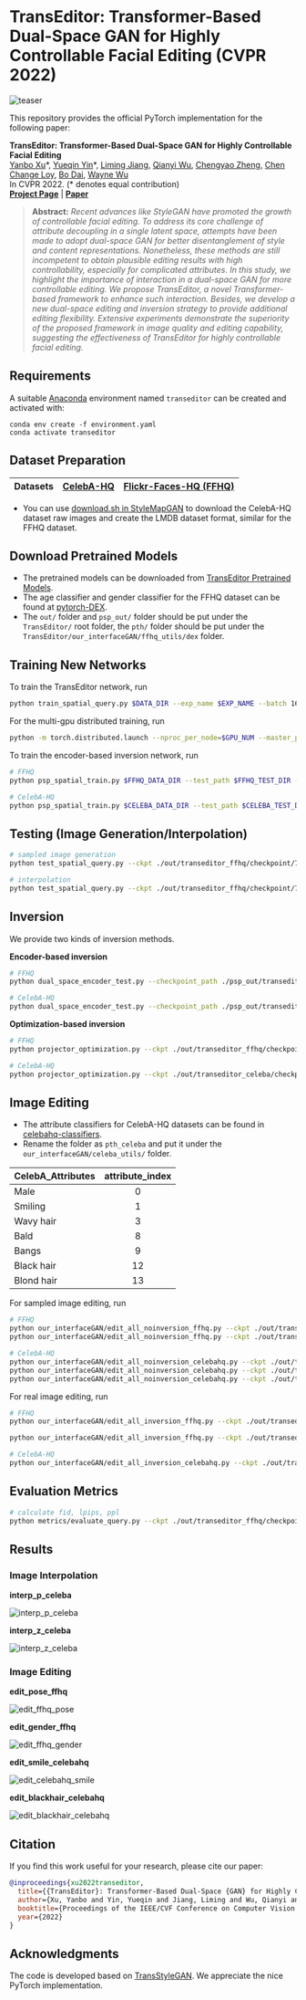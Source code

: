 # TransEditor: Transformer-Based Dual-Space GAN for Highly Controllable Facial Editing (CVPR 2022)

![teaser](./resources/teaser_change_order.png)

This repository provides the official PyTorch implementation for the following paper:

**TransEditor: Transformer-Based Dual-Space GAN for Highly Controllable Facial Editing**<br>
[Yanbo Xu](https://github.com/BillyXYB)\*, [Yueqin Yin](https://github.com/yinyueqin)\*, [Liming Jiang](https://liming-jiang.com/), [Qianyi Wu](https://qianyiwu.github.io), [Chengyao Zheng](https://github.com/daili0015), [Chen Change Loy](https://www.mmlab-ntu.com/person/ccloy/), [Bo Dai](http://daibo.info/), [Wayne Wu](https://dblp.org/pid/50/8731.html)<br>
In CVPR 2022. (* denotes equal contribution)<br>
[**Project Page**](https://billyxyb.github.io/TransEditor/) | [**Paper**](https://arxiv.org/abs/2111.06849)

> **Abstract:** *Recent advances like StyleGAN have promoted the growth of controllable facial editing. To address its core challenge of attribute decoupling in a single latent space, attempts have been made to adopt dual-space GAN for better disentanglement of style and content representations. Nonetheless, these methods are still incompetent to obtain plausible editing results with high controllability, especially for complicated attributes. In this study, we highlight the importance of interaction in a dual-space GAN for more controllable editing. We propose TransEditor, a novel Transformer-based framework to enhance such interaction. Besides, we develop a new dual-space editing and inversion strategy to provide additional editing flexibility. Extensive experiments demonstrate the superiority of the proposed framework in image quality and editing capability, suggesting the effectiveness of TransEditor for highly controllable facial editing.*

## Requirements

A suitable [Anaconda](https://docs.anaconda.com/anaconda/install/) environment named `transeditor` can be created and activated with:

```
conda env create -f environment.yaml
conda activate transeditor
```

## Dataset Preparation

| Datasets | [CelebA-HQ](https://docs.google.com/uc?export=download&id=1R72NB79CX0MpnmWSli2SMu-Wp-M0xI-o) | [Flickr-Faces-HQ (FFHQ)](https://github.com/NVlabs/ffhq-dataset) | 
| :--- | :---: | :---: |

- You can use [download.sh in StyleMapGAN](https://github.com/naver-ai/StyleMapGAN/blob/main/download.sh) to download the CelebA-HQ dataset raw images and create the LMDB dataset format, similar for the FFHQ dataset.

## Download Pretrained Models

- The pretrained models can be downloaded from [TransEditor Pretrained Models](https://hkustconnect-my.sharepoint.com/:f:/g/personal/yxubu_connect_ust_hk/EvKIlqMewWJEncEOYiUtTCwBUY2FTuJPv8lAx7UPVD33TA?e=znM6z6).
- The age classifier and gender classifier for the FFHQ dataset can be found at [pytorch-DEX](https://github.com/siriusdemon/pytorch-DEX/tree/master/dex/pth).
- The `out/` folder and `psp_out/` folder should be put under the `TransEditor/` root folder, the `pth/` folder should be put under the `TransEditor/our_interfaceGAN/ffhq_utils/dex` folder.


## Training New Networks

To train the TransEditor network, run 

```bash
python train_spatial_query.py $DATA_DIR --exp_name $EXP_NAME --batch 16 --n_sample 64 --num_region 1 --num_trans 8
```

For the multi-gpu distributed training, run

```bash
python -m torch.distributed.launch --nproc_per_node=$GPU_NUM --master_port $PORT_NUM train_spatial_query.py $DATA_DIR --exp_name $EXP_NAME --batch 16 --n_sample 64 --num_region 1 --num_trans 8
```

To train the encoder-based inversion network, run

```bash
# FFHQ
python psp_spatial_train.py $FFHQ_DATA_DIR --test_path $FFHQ_TEST_DIR --ckpt .out/transeditor_ffhq/checkpoint/790000.pt --num_region 1 --num_trans 8 --start_from_latent_avg --exp_dir $INVERSION_EXP_NAME --from_plus_space 

# CelebA-HQ
python psp_spatial_train.py $CELEBA_DATA_DIR --test_path $CELEBA_TEST_DIR --ckpt ./out/transeditor_celeba/checkpoint/370000.pt --num_region 1 --num_trans 8 --start_from_latent_avg --exp_dir $INVERSION_EXP_NAME --from_plus_space 
```

## Testing (Image Generation/Interpolation)

```bash
# sampled image generation
python test_spatial_query.py --ckpt ./out/transeditor_ffhq/checkpoint/790000.pt --num_region 1 --num_trans 8 --sample

# interpolation
python test_spatial_query.py --ckpt ./out/transeditor_ffhq/checkpoint/790000.pt --num_region 1 --num_trans 8 --dat_interp
```

## Inversion

We provide two kinds of inversion methods.

<b>Encoder-based inversion</b>

```bash
# FFHQ
python dual_space_encoder_test.py --checkpoint_path ./psp_out/transeditor_inversion_ffhq/checkpoints/best_model.pt --output_dir ./projection --num_region 1 --num_trans 8 --start_from_latent_avg --from_plus_space --dataset_type ffhq_encode --dataset_dir /dataset/ffhq/test/images

# CelebA-HQ
python dual_space_encoder_test.py --checkpoint_path ./psp_out/transeditor_inversion_celeba/checkpoints/best_model.pt --output_dir ./projection --num_region 1 --num_trans 8 --start_from_latent_avg --from_plus_space --dataset_type celebahq_encode --dataset_dir /dataset/celeba_hq/test/images
```

<b>Optimization-based inversion</b>

```bash
# FFHQ
python projector_optimization.py --ckpt ./out/transeditor_ffhq/checkpoint/790000.pt --num_region 1 --num_trans 8 --dataset_dir /dataset/ffhq/test/images --step 10000

# CelebA-HQ
python projector_optimization.py --ckpt ./out/transeditor_celeba/checkpoint/370000.pt --num_region 1 --num_trans 8 --dataset_dir /dataset/celeba_hq/test/images --step 10000
```

## Image Editing

- The attribute classifiers for CelebA-HQ datasets can be found in [celebahq-classifiers](http://latent-composition.csail.mit.edu/other_projects/gan_ensembling/zips/pretrained_classifiers.zip). 
- Rename the folder as `pth_celeba` and put it under the `our_interfaceGAN/celeba_utils/` folder.


| CelebA_Attributes |attribute_index |
| :--- | :---: | 
| Male |0 |
| Smiling |1 |
| Wavy hair |3 |
| Bald |8 |
| Bangs |9 |
| Black hair |12 |
| Blond hair |13 |

For sampled image editing, run

```bash
# FFHQ
python our_interfaceGAN/edit_all_noinversion_ffhq.py --ckpt ./out/transeditor_ffhq/checkpoint/790000.pt --num_region 1 --num_trans 8 --attribute_name pose --num_sample 150000 # pose
python our_interfaceGAN/edit_all_noinversion_ffhq.py --ckpt ./out/transeditor_ffhq/checkpoint/790000.pt --num_region 1 --num_trans 8 --attribute_name gender --num_sample 150000 # gender

# CelebA-HQ
python our_interfaceGAN/edit_all_noinversion_celebahq.py --ckpt ./out/transeditor_celeba/checkpoint/370000.pt --attribute_index 0 --num_sample 150000 # Male
python our_interfaceGAN/edit_all_noinversion_celebahq.py --ckpt ./out/transeditor_celeba/checkpoint/370000.pt --attribute_index 3 --num_sample 150000 # wavy hair
python our_interfaceGAN/edit_all_noinversion_celebahq.py --ckpt ./out/transeditor_celeba/checkpoint/370000.pt --attribute_name pose --num_sample 150000 # pose
```

For real image editing, run

```bash
# FFHQ
python our_interfaceGAN/edit_all_inversion_ffhq.py --ckpt ./out/transeditor_ffhq/checkpoint/790000.pt --num_region 1 --num_trans 8 --attribute_name pose --z_latent ./projection/encoder_inversion/ffhq_encode/encoded_z.npy --p_latent ./projection/encoder_inversion/ffhq_encode/encoded_p.npy # pose

python our_interfaceGAN/edit_all_inversion_ffhq.py --ckpt ./out/transeditor_ffhq/checkpoint/790000.pt --num_region 1 --num_trans 8 --attribute_name gender --z_latent ./projection/encoder_inversion/ffhq_encode/encoded_z.npy --p_latent ./projection/encoder_inversion/ffhq_encode/encoded_p.npy # gender

# CelebA-HQ
python our_interfaceGAN/edit_all_inversion_celebahq.py --ckpt ./out/transeditor_celeba/checkpoint/370000.pt --attribute_index 0 --z_latent ./projection/encoder_inversion/celebahq_encode/encoded_z.npy --p_latent ./projection/encoder_inversion/celebahq_encode/encoded_p.npy # Male
```

## Evaluation Metrics

```bash
# calculate fid, lpips, ppl
python metrics/evaluate_query.py --ckpt ./out/transeditor_ffhq/checkpoint/790000.pt --num_region 1 --num_trans 8 --batch 64 --inception metrics/inception_ffhq.pkl --truncation 1 --ppl --lpips --fid
```


## Results

### Image Interpolation

**interp_p_celeba**

![interp_p_celeba](./resources/interp_content_celeba.png)

**interp_z_celeba**

![interp_z_celeba](./resources/interp_style_celeba.png)

### Image Editing

**edit_pose_ffhq**

![edit_ffhq_pose](./resources/edit_pose_ffhq.png)

**edit_gender_ffhq**

![edit_ffhq_gender](./resources/edit_gender_ffhq.png)

**edit_smile_celebahq**

![edit_celebahq_smile](./resources/edit_smile_celeba.png)

**edit_blackhair_celebahq**

![edit_blackhair_celebahq](./resources/edit_blackhair_celeba.png)


## Citation

If you find this work useful for your research, please cite our paper:

```bibtex
@inproceedings{xu2022transeditor,
  title={{TransEditor}: Transformer-Based Dual-Space {GAN} for Highly Controllable Facial Editing},
  author={Xu, Yanbo and Yin, Yueqin and Jiang, Liming and Wu, Qianyi and Zheng, Chengyao and Loy, Chen Change and Dai, Bo and Wu, Wayne},
  booktitle={Proceedings of the IEEE/CVF Conference on Computer Vision and Pattern Recognition},
  year={2022}
}
```

## Acknowledgments

The code is developed based on [TransStyleGAN](https://github.com/AnonSubm2021/TransStyleGAN). We appreciate the nice PyTorch implementation.
